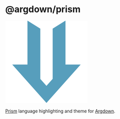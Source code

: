 # @argdown/prism

![Argdown logo](../../argdown-arrow.png?raw=true "Argdown logo")

[Prism](https://prismjs.com/) language highlighting and theme for [Argdown](https://christianvoigt.github.io/argdown).
